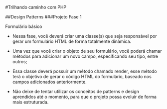 #Trilhando caminho com PHP

##Design Patterns
###Projeto Fase 1

Formulário básico

- Nessa fase, você deverá criar uma classe(s) que seja responsável por gerar um formulário HTML de forma totalmente dinâmica.

- Uma vez que você criar o objeto de seu formulário, você poderá chamar métodos para adicionar um novo campo, especificando seu tipo, entre outros;

- Essa classe deverá possuir um método chamado render, esse método terá o objetivo de gerar o código HTML do formulário, baseado nos campos adicionados anteriormente.

- Não deixe de tentar utilizar os conceitos de patterns e design aprendidos até o momento, para que o projeto possa evoluir de forma mais estruturada.
